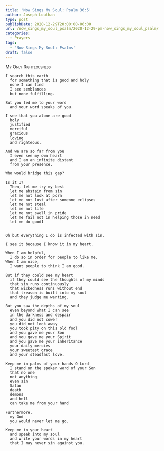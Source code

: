 ```yaml
---
title: 'Now Sings My Soul: Psalm 36:5'
author: Joseph Louthan
type: post
publishDate: 2020-12-29T20:00:00-06:00
url: /now_sings_my_soul_psalm/2020-12-29-pm-now_sings_my_soul_psalm/
categories:
  - Prayers
tags:
  - 'Now Sings My Soul: Psalms'
draft: false
---
```

<div style="font-variant: small-caps;">
My Only Righteousness
</div>

    I search this earth
      for something that is good and holy
      none I can find
      I see semblances
      but none fulfilling.

    But you led me to your word
      and your word speaks of you.

    I see that you alone are good
      holy
      justified
      merciful
      gracious
      loving
      and righteous.

    And we are so far from you
      I even see my own heart
      and I am an infinite distant
      from your presence.

    Who would bridge this gap?

    Is it I?
      Then, let me try my best
      let me abstain from sin
      let me not look at porn
      let me not lust after someone eclipses
      let me not steal 
      let me not life
      let me not swell in pride
      let me fail not in helping those in need
      let me do good1


    Oh but everything I do is infected with sin.

    I see it because I know it in my heart.

    When I am helpful,
      I do so in order for people to like me.
    When I am nice,
      I want people to think I am good.

    But if they could see my heart
      if they could see the thoughts of my minds
      that sin runs continuously
      that wickedness runs without end
      that treason is built into my soul
      and they judge me wanting.

    But you saw the depths of my soul
      even beyond what I can see
      in the darkness and despair
      and you did not cower
      you did not look away
      you took pity on this old fool
      and you gave me your Son
      and you gave me your Spirit
      and you gave me your inheritance
      your daily mercies
      your sweetest grace
      and your steadfast love.

    Keep me in palms of your hands O Lord
      I stand on the spoken word of your Son
      that no one
      not anything
      even sin
      Satan
      death
      demons
      and hell
      can take me from your hand

    Furthermore,
      my God
      you would never let me go.

    Keep me in your heart
      and speak into my soul
      and write your words in my heart
      that I may never sin against you.
